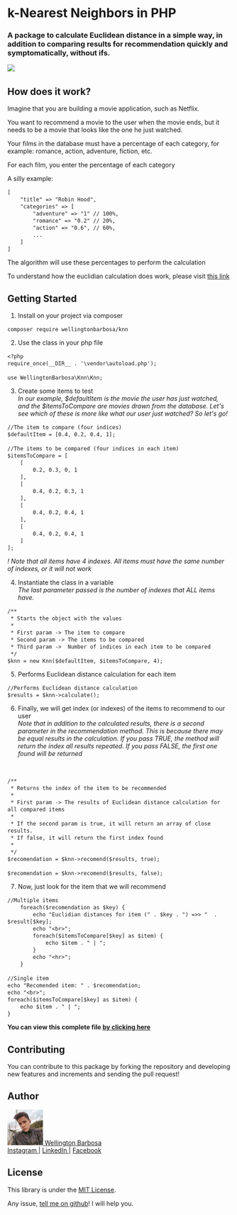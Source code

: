 # k-Nearest Neighbors in PHP
### **A package to calculate Euclidean distance in a simple way, in addition to comparing results for recommendation quickly and symptomatically, without ifs.**
<img src="https://scx1.b-cdn.net/csz/news/800/2019/howtoovercom.jpg" style="
height: 20%;
widht: 20%;
">
<br>

## How does it work?
Imagine that you are building a movie application, such as Netflix.

You want to recommend a movie to the user when the movie ends, but it needs to be a movie that looks like the one he just watched.

Your films in the database must have a percentage of each category, for example: romance, action, adventure, fiction, etc.

For each film, you enter the percentage of each category

A silly example:
```
[
    "title" => "Robin Hood",
    "categories" => [
        "adventure" => "1" // 100%,
        "romance" => "0.2" // 20%,
        "action" => "0.6", // 60%,
        ...
    ]
]
```

The algorithm will use these percentages to perform the calculation

To understand how the euclidian calculation does work, please visit [this link](https://en.wikipedia.org/wiki/Euclidean_distance)

## Getting Started
1. Install on your project via composer
```
composer require wellingtonbarbosa/knn
```

2. Use the class in your php file

```
<?php
require_once(__DIR__ . '\vendor\autoload.php');

use WellingtonBarbosa\Knn\Knn;
```

3. Create some items to test <br>
<i>In our example, $defaultItem is the movie the user has just watched, and the $itemsToCompare are movies drawn from the database. Let's see which of these is more like what our user just watched? So let's go!</i>
```
//The item to compare (four indices)
$defaultItem = [0.4, 0.2, 0.4, 1];

//The items to be compared (four indices in each item)
$itemsToCompare = [
    [
        0.2, 0.3, 0, 1
    ],
    [
        0.4, 0.2, 0.3, 1
    ],
    [
        0.4, 0.2, 0.4, 1
    ],
    [
        0.4, 0.2, 0.4, 1
    ]
];
```

<i>! Note that all items have 4 indexes. All items must have the same number of indexes, or it will not work</i>

4. Instantiate the class in a variable <br>
<i>The last parameter passed is the number of indexes that ALL items have.</i>
```
/**
 * Starts the object with the values
 * 
 * First param -> The item to compare
 * Second param -> The items to be compared
 * Third param ->  Number of indices in each item to be compared
 */
$knn = new Knn($defaultItem, $itemsToCompare, 4);
```

5. Performs Euclidean distance calculation for each item
```
//Performs Euclidean distance calculation
$results = $knn->calculate();
```

6. Finally, we will get index (or indexes) of the items to recommend to our user <br>
<i>Note that in addition to the calculated results, there is a second parameter in the recommendation method.
This is because there may be equal results in the calculation. If you pass TRUE, the method will return the index
all results repeated. If you pass FALSE, the first one found will be returned</i>
<br>

```
/**
 * Returns the index of the item to be recommended
 * 
 * First param -> The results of Euclidean distance calculation for all compared items
 * 
 * If the second param is true, it will return an array of close results.
 * If false, it will return the first index found
 * 
 */
$recomendation = $knn->recomend($results, true);

$recomendation = $knn->recomend($results, false);

```

7. Now, just look for the item that we will recommend
```
//Multiple items
    foreach($recomendation as $key) {
        echo "Euclidian distances for item (" . $key . ") =>> "  . $result[$key];
        echo "<br>";
        foreach($itemsToCompare[$key] as $item) {
            echo $item . " | ";
        }
        echo "<hr>";
    }

//Single item
echo "Recomended item: " . $recomendation;
echo "<br>";
foreach($itemsToCompare[$key] as $item) {
    echo $item . " | ";
}
```

**You can view this complete file [by clicking here](https://github.com/WellingtonCarneiroBarbosa/knn-em-php/blob/master/example/example.php)**

## Contributing
You can contribute to this package by forking the repository and developing new features
and increments and sending the pull request!

## Author 
<a href="https://github.com/wellingtoncarneirobarbosa" target="_blank">
<img src="https://github.com/WellingtonCarneiroBarbosa/laravel-chat/blob/master/public/readme-assets/autor.jpg?raw=true" width="80" height="80" alt="Wellington Carneiro Barbosa"> Wellington Barbosa
</a>
<br>
<a href="https://instagram.com/owellcarneiro" target="_blank">
Instagram
</a>
|
<a href="https://linkedin.com/in/wellingtoncarneirobarbosa" target="_blank">
LinkedIn
</a>
|
<a href="https://facebook.com/owellcarneiro" target="_blank">
Facebook
</a>

## License

This library is under the [MIT License](https://opensource.org/licenses/MIT).

Any issue, [tell me on github](https://github.com/WellingtonCarneiroBarbosa/knn-em-php/issues/new)! I will help you.
